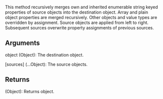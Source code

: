This method recursively merges own and inherited enumerable string keyed properties of source objects into the destination object. Array and plain object properties are merged recursively. Other objects and value types are overridden by assignment. Source objects are applied from left to right. Subsequent sources overwrite property assignments of previous sources.


## Arguments

object (Object): The destination object.

[sources] (...Object): The source objects.

## Returns

(Object): Returns object.